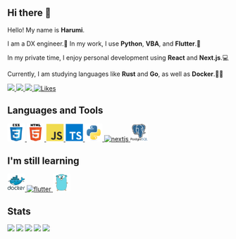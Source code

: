 ## Hi there 👋
Hello!
My name is **Harumi**.

I am a DX engineer.🔧
In my work, I use **Python**, **VBA**, and **Flutter**.🐍

In my private time, I enjoy personal development using **React** and **Next.js**.💻

Currently, I am studying languages like **Rust** and **Go**, as well as **Docker**.🐳🔥

<p align="left">
  <a href="https://github.com/harumiWeb">
    <img height="20" src="https://komarev.com/ghpvc/?username=harumiWeb" />
  </a>
  <a href="https://github.com/harumiWeb">
    <img height="20" src="https://img.shields.io/github/followers/harumiWeb?label=follow&logo=github&style=flat" />
  </a>
  <a href="https://zenn.dev/harumikun">
    <img height="20" src="https://badgen.org/img/zenn/harumikun/articles?style=plastic" />
  </a>
  <a href="https://zenn.dev/harumikun"><img src="https://badgen.org/img/zenn/harumikun/likes?style=plastic" alt="Likes" /></a>
</p>

## Languages and Tools
<p align="left">
  <a href="https://www.w3schools.com/css/" target="_blank" rel="noreferrer">
    <img src="https://raw.githubusercontent.com/devicons/devicon/master/icons/css3/css3-original-wordmark.svg" alt="css3" width="40" height="40"/>
  </a>
  <a href="https://www.w3.org/html/" target="_blank" rel="noreferrer">
    <img src="https://raw.githubusercontent.com/devicons/devicon/master/icons/html5/html5-original-wordmark.svg" alt="html5" width="40" height="40"/>
  </a>
  <a href="https://developer.mozilla.org/en-US/docs/Web/JavaScript" target="_blank" rel="noreferrer">
    <img src="https://raw.githubusercontent.com/devicons/devicon/master/icons/javascript/javascript-original.svg" alt="javascript" width="40" height="40"/>
  </a>
  <a href="https://www.typescriptlang.org/" target="_blank" rel="noreferrer">
    <img src="https://raw.githubusercontent.com/devicons/devicon/master/icons/typescript/typescript-original.svg" alt="typescript" width="40" height="40"/>
  </a> 
  <a href="https://www.python.org" target="_blank" rel="noreferrer">
    <img src="https://raw.githubusercontent.com/devicons/devicon/master/icons/python/python-original.svg" alt="python" width="40" height="40"/>
  </a>
  <a href="https://nextjs.org/" target="_blank" rel="noreferrer">
    <img src="https://cdn.worldvectorlogo.com/logos/nextjs-2.svg" alt="nextjs" width="40" height="40"/>
  </a>
  <a href="https://www.postgresql.org" target="_blank" rel="noreferrer">
    <img src="https://raw.githubusercontent.com/devicons/devicon/master/icons/postgresql/postgresql-original-wordmark.svg" alt="postgresql" width="40" height="40"/>
  </a>
</p>

## I'm still learning
<p align="left"> <a href="https://www.docker.com/" target="_blank" rel="noreferrer"> <img src="https://raw.githubusercontent.com/devicons/devicon/master/icons/docker/docker-original-wordmark.svg" alt="docker" width="40" height="40"/> </a> <a href="https://flutter.dev" target="_blank" rel="noreferrer"> <img src="https://www.vectorlogo.zone/logos/flutterio/flutterio-icon.svg" alt="flutter" width="40" height="40"/> </a> <a href="https://golang.org" target="_blank" rel="noreferrer"> <img src="https://raw.githubusercontent.com/devicons/devicon/master/icons/go/go-original.svg" alt="go" width="40" height="40"/> </a> </p>


## Stats
![](http://github-profile-summary-cards.vercel.app/api/cards/profile-details?username=harumiWeb&theme=gruvbox)
![](http://github-profile-summary-cards.vercel.app/api/cards/repos-per-language?username=harumiWeb&theme=gruvbox)
![](http://github-profile-summary-cards.vercel.app/api/cards/most-commit-language?username=harumiWeb&theme=gruvbox)
![](http://github-profile-summary-cards.vercel.app/api/cards/stats?username=harumiWeb&theme=gruvbox)
![](http://github-profile-summary-cards.vercel.app/api/cards/productive-time?username=harumiWeb&theme=gruvbox&utcOffset=9)
